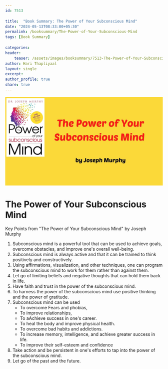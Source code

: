 ```yaml
---                            
id: 7513                            
                          
title:  "Book Summary: The Power of Your Subconscious Mind"                    
date: "2024-05-13T08:33:00+05:30"                            
permalink: /booksummary/The-Power-of-Your-Subconscious-Mind                      
tags: [Book Summary]                     
                            
categories:                            
header:                            
    teaser: /assets/images/booksummary/7513-The-Power-of-Your-Subconscious-Mind.jpg                        
author: Hari Thapliyaal                            
layout: single                            
excerpt:                            
author_profile: true                            
share: true                            
---                            
```

                            
![The Power of Your Subconscious Mind](/assets/images/booksummary/7513-The-Power-of-Your-Subconscious-Mind.jpg)        

# The Power of Your Subconscious Mind

Key Points from "The Power of Your Subconscious Mind" by Joseph Murphy

1. Subconscious mind is a powerful tool that can be used to achieve goals, overcome obstacles, and improve one's overall well-being.
2. Subconscious mind is always active and that it can be trained to think positively and constructively.
3. Using affirmations, visualization, and other techniques, one can program the subconscious mind to work for them rather than against them.
4. Let go of limiting beliefs and negative thoughts that can hold them back in life.
5. Have faith and trust in the power of the subconscious mind.
6. To harness the power of the subconscious mind use positive thinking and the power of gratitude.
6. Subconscious mind can be used
    - To overcome Fears and phobias,
    - To improve relationships,
    - To aAchieve success in one's career.
    - To heal the body and improve physical health.
    - To overcome bad habits and addictions.
    - To increase memory, intelligence, and achieve greater success in life.
    - To improve their self-esteem and confidence
7. Take action and be persistent in one's efforts to tap into the power of the subconscious mind.
8. Let go of the past and the future.

